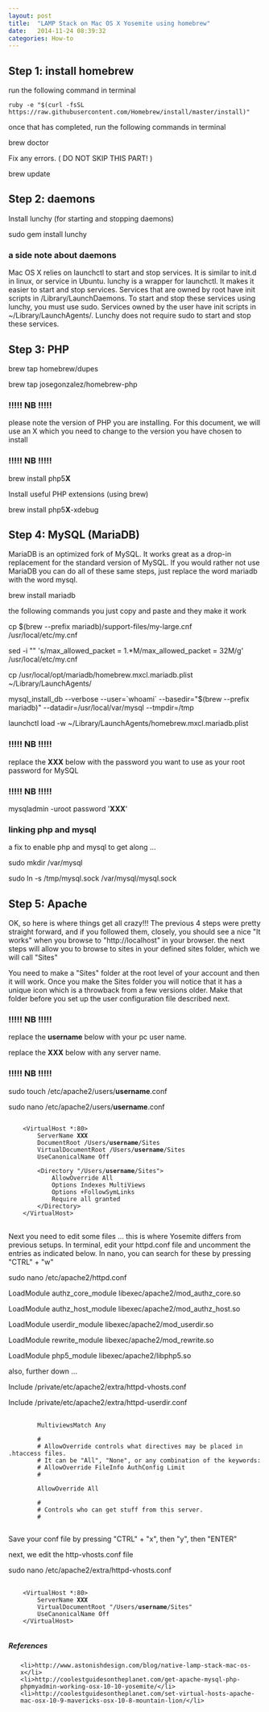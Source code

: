 ```yaml
---
layout: post
title:  "LAMP Stack on Mac OS X Yosemite using homebrew"
date:   2014-11-24 08:39:32
categories: How-to
---
```


<h2>Step 1: install homebrew</h2>
<p>run the following command in terminal</p>

<p class="you-type">
    
    ruby -e "$(curl -fsSL https://raw.githubusercontent.com/Homebrew/install/master/install)"

</p>

<p>once that has completed, run the following commands in terminal</p>
<p><span class="you-type">brew doctor</span></p>
<p>Fix any errors. ( DO NOT SKIP THIS PART! )</p>
<p><span class="you-type">brew update</span></p>

<h2>Step 2: daemons</h2>
<p>Install lunchy (for starting and stopping daemons)</p>
<p><span class="you-type">sudo gem install lunchy</span></p>
<h3>a side note about daemons</h3>
<p>Mac OS X relies on launchctl to start and stop services. It is similar to init.d in linux, or service in Ubuntu. lunchy is a wrapper for launchctl. It makes it easier to start and stop services. Services that are owned by root have init scripts in /Library/LaunchDaemons. To start and stop these services using lunchy, you must use sudo. Services owned by the user have init scripts in ~/Library/LaunchAgents/. Lunchy does not require sudo to start and stop these services.</p>

<h2>Step 3: PHP</h2>
<p><span class="you-type">brew tap homebrew/dupes</span></p>
<p><span class="you-type">brew tap josegonzalez/homebrew-php</span></p>
<section class="warning">
    <h3>!!!!! NB !!!!!</h3>
    <p>please note the version of PHP you are installing. For this document, we will use an X which you need to change to the version you have chosen to install</p>
    <h3>!!!!! NB !!!!!</h3>
</section>
<p><span class="you-type">brew install php5<b class="red">X</b></span></p>
<p>Install useful PHP extensions (using brew)</p>
<p><span class="you-type">brew install php5<b class="red">X</b>-xdebug</span></p>


<h2>Step 4: MySQL (MariaDB)</h2>
<p>MariaDB is an optimized fork of MySQL. It works great as a drop-in replacement for the standard version of MySQL. If you would rather not use MariaDB you can do all of these same steps, just replace the word mariadb with the word mysql.</p>
<p><span class="you-type">brew install mariadb</span></p>

<p>the following commands you just copy and paste and they make it work</p>
<p><span class="you-type">cp $(brew --prefix mariadb)/support-files/my-large.cnf /usr/local/etc/my.cnf</span></p>
<p><span class="you-type">sed -i "" 's/max_allowed_packet = 1.*M/max_allowed_packet = 32M/g' /usr/local/etc/my.cnf</span></p>
<p><span class="you-type">cp /usr/local/opt/mariadb/homebrew.mxcl.mariadb.plist ~/Library/LaunchAgents/</span></p>
<p><span class="you-type">mysql_install_db --verbose --user=`whoami` --basedir="$(brew --prefix mariadb)" --datadir=/usr/local/var/mysql --tmpdir=/tmp</span></p>
<p><span class="you-type">launchctl load -w ~/Library/LaunchAgents/homebrew.mxcl.mariadb.plist</span></p>

<section class="warning">
    <h3>!!!!! NB !!!!!</h3>
    <p>replace the <b class="red">XXX</b> below with the password you want to use as your root password for MySQL</p>
    <h3>!!!!! NB !!!!!</h3>
</section>

<p><span class="you-type">mysqladmin -uroot password '<b class="red">XXX</b>'</span></p>

<h3>linking php and mysql</h3>
<p>a fix to enable php and mysql to get along ...</p>
<p><span class="you-type">sudo mkdir /var/mysql</span></p>
<p><span class="you-type">sudo ln -s /tmp/mysql.sock /var/mysql/mysql.sock</span></p>

<h2>Step 5: Apache</h2>
<p>OK, so here is where things get all crazy!!! The previous 4 steps were pretty straight forward, and if you followed them, closely, you should see a nice "It works" when you browse to "http://localhost" in your browser. the next steps will allow you to browse to sites in your defined sites folder, which we will call "Sites"</p>

<p>You need to make a "Sites" folder at the root level of your account and then it will work. Once you make the Sites folder you will notice that it has a unique icon which is a throwback from a few versions older. Make that folder before you set up the user configuration file described next.</p>

<section class="warning">
    <h3>!!!!! NB !!!!!</h3>
    <p>replace the <b class="red">username</b> below with your pc user name.</p>
    <p>replace the <b class="red">XXX</b> below with any server name.</p>
    <h3>!!!!! NB !!!!!</h3>
</section>

<p><span class="you-type">sudo touch /etc/apache2/users/<b class="red">username</b>.conf</span></p>
<p><span class="you-type">sudo nano /etc/apache2/users/<b class="red">username</b>.conf</span></p>

<pre>
<code class="apache">
    <span class="tag"><span class="tag">&lt;VirtualHost *:80&gt;</span></span>
        <span class="keyword"><span class="keyword">ServerName</span></span> <b class="red">XXX</b>
        <span class="keyword"><span class="keyword">DocumentRoot</span></span> /Users/<b class="red">username</b>/Sites
        <span class="keyword"><span class="keyword">VirtualDocumentRoot</span></span> /Users/<b class="red">username</b>/Sites
        <span class="keyword"><span class="keyword">UseCanonicalName</span></span> <span class="literal"><span class="literal">Off</span></span>

        <span class="tag"><span class="tag">&lt;Directory "/Users/<b class="red">username</b>/Sites"&gt;</span></span>
            <span class="keyword"><span class="keyword">AllowOverride</span></span> All
            <span class="keyword"><span class="keyword">Options</span></span> Indexes MultiViews
            <span class="keyword"><span class="keyword">Options</span></span> +FollowSymLinks
            <span class="keyword"><span class="keyword">Require</span></span> all granted
        <span class="tag"><span class="tag">&lt;/Directory&gt;</span></span>
    <span class="tag"><span class="tag">&lt;/VirtualHost&gt;</span></span>
</code>
</pre>


<p>Next you need to edit some files ... this is where Yosemite differs from previous setups. In terminal, edit your httpd.conf file and uncomment the entries as indicated below. In nano, you can search for these by pressing "CTRL" + "w"</p>
<p><span class="you-type">sudo nano /etc/apache2/httpd.conf</span></p>
<p>LoadModule authz_core_module libexec/apache2/mod_authz_core.so</p>
<p>LoadModule authz_host_module libexec/apache2/mod_authz_host.so</p>
<p>LoadModule userdir_module libexec/apache2/mod_userdir.so</p>
<p>LoadModule rewrite_module libexec/apache2/mod_rewrite.so</p>
<p>LoadModule php5_module libexec/apache2/libphp5.so</p>
<p>also, further down ...</p>
<p>Include /private/etc/apache2/extra/httpd-vhosts.conf</p>
<p>Include /private/etc/apache2/extra/httpd-userdir.conf</p>

<pre>
    <code class="apache">
        <span class="tag"><span class="tag">MultiviewsMatch Any</span></span>
        
        <span class="tag"><span class="tag">#</span></span>
        <span class="keyword"><span class="keyword">#</span></span> AllowOverride controls what directives may be placed in .htaccess files.
        <span class="keyword"><span class="keyword">#</span></span> It can be "All", "None", or any combination of the keywords:
        <span class="keyword"><span class="keyword">#</span></span> AllowOverride FileInfo AuthConfig Limit
        <span class="keyword"><span class="keyword">#</span></span>
        
        <span class="literal"><span class="literal">AllowOverride All</span></span>

        <span class="keyword"><span class="keyword">#</span></span>
        <span class="keyword"><span class="keyword">#</span></span> Controls who can get stuff from this server.
        <span class="keyword"><span class="keyword">#</span></span>
    </code>
</pre>

<p>Save your conf file by pressing "CTRL" + "x", then "y", then "ENTER"</p>
<p>next, we edit the http-vhosts.conf file</p>
<p><span class="you-type">sudo nano /etc/apache2/extra/httpd-vhosts.conf</span></p>

<pre>
    <code class="apache">
    <span class="tag"><span class="tag">&lt;VirtualHost *:80&gt;</span></span>
        <span class="keyword"><span class="keyword">ServerName</span></span> <b class="red">XXX</b>
        <span class="keyword"><span class="keyword">VirtualDocumentRoot</span></span> "/Users/<b class="red">username</b>/Sites"
        <span class="keyword"><span class="keyword">UseCanonicalName</span></span> <span class="literal"><span class="literal">Off</span></span>
    <span class="tag"><span class="tag">&lt;/VirtualHost&gt;</span></span>
    </code>
</pre>

<h5>References</h5>

<ul>
    
    <li>http://www.astonishdesign.com/blog/native-lamp-stack-mac-os-x</li>
    <li>http://coolestguidesontheplanet.com/get-apache-mysql-php-phpmyadmin-working-osx-10-10-yosemite/</li>
    <li>http://coolestguidesontheplanet.com/set-virtual-hosts-apache-mac-osx-10-9-mavericks-osx-10-8-mountain-lion/</li>

</ul>